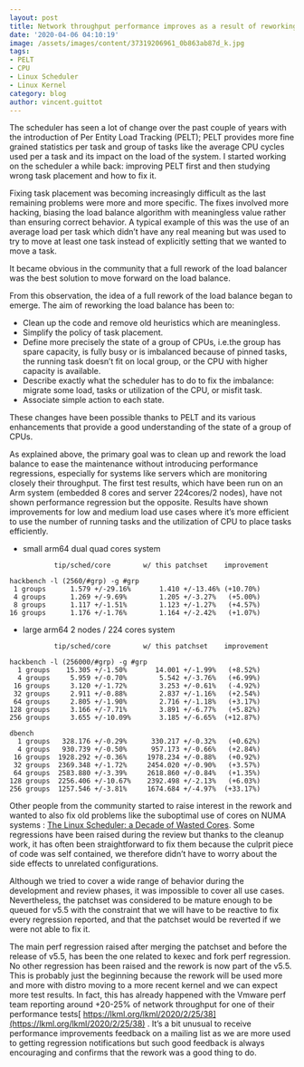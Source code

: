 ```yaml
---
layout: post
title: Network throughput performance improves as a result of reworking the load balance.
date: '2020-04-06 04:10:19'
image: /assets/images/content/37319206961_0b863ab87d_k.jpg
tags:
- PELT
- CPU
- Linux Scheduler
- Linux Kernel
category: blog
author: vincent.guittot
---
```


The scheduler has seen a lot of change over the past couple of years with the introduction of Per Entity Load Tracking (PELT); PELT provides more fine grained statistics per task and group of tasks like the average CPU cycles used per a task and its impact on the load of the system. I started working on the scheduler a while back: improving PELT first and then studying wrong task placement and how to fix it.

Fixing task placement was becoming increasingly difficult as the last remaining problems were more and more specific. The fixes involved more hacking, biasing the load balance algorithm with meaningless value rather than ensuring correct behavior. A typical example of this was the use of an average load per task which didn’t have any real meaning but was used to try to move at least one task instead of explicitly setting that we wanted to move a task.

It became obvious in the community that a full rework of the load balancer was the best solution to move forward on the load balance.

From this observation, the idea of a full rework of the load balance began to emerge. The aim of reworking the load balance has been to:

- Clean up the code and remove old heuristics which are meaningless.
- Simplify the policy of task placement.
- Define more precisely the state of a group of CPUs, i.e.the group has spare capacity, is fully busy or is imbalanced because of pinned tasks, the running task doesn’t fit on local group, or the CPU with higher capacity is available.
- Describe exactly what the scheduler has to do to fix the imbalance: migrate some load, tasks or utilization of the CPU, or misfit task.
- Associate simple action to each state.

These changes have been possible thanks to PELT and its various enhancements that provide a good understanding of the state of a group of CPUs.

As explained above, the primary goal was to clean up and rework the load balance to ease the maintenance without introducing performance regressions, especially for systems like servers which are monitoring closely their throughput. The first test results, which have been run on an Arm system (embedded 8 cores and server 224cores/2 nodes), have not shown performance regression but the opposite. Results have shown improvements for low and medium load use cases where it’s more efficient to use the number of running tasks and the utilization of CPU to place tasks efficiently.

- small arm64 dual quad cores system

```
           tip/sched/core        w/ this patchset    improvement

hackbench -l (2560/#grp) -g #grp
 1 groups      1.579 +/-29.16%       1.410 +/-13.46% (+10.70%)
 4 groups      1.269 +/-9.69%        1.205 +/-3.27%   (+5.00%)
 8 groups      1.117 +/-1.51%        1.123 +/-1.27%   (+4.57%)
16 groups      1.176 +/-1.76%        1.164 +/-2.42%   (+1.07%)

```

- large arm64 2 nodes / 224 cores system

```
           tip/sched/core        w/ this patchset    improvement

hackbench -l (256000/#grp) -g #grp
  1 groups    15.305 +/-1.50%       14.001 +/-1.99%   (+8.52%)
  4 groups     5.959 +/-0.70%        5.542 +/-3.76%   (+6.99%)
 16 groups     3.120 +/-1.72%        3.253 +/-0.61%   (-4.92%)
 32 groups     2.911 +/-0.88%        2.837 +/-1.16%   (+2.54%)
 64 groups     2.805 +/-1.90%        2.716 +/-1.18%   (+3.17%)
128 groups     3.166 +/-7.71%        3.891 +/-6.77%   (+5.82%)
256 groups     3.655 +/-10.09%       3.185 +/-6.65%  (+12.87%)

dbench
  1 groups   328.176 +/-0.29%      330.217 +/-0.32%   (+0.62%)
  4 groups   930.739 +/-0.50%      957.173 +/-0.66%   (+2.84%)
 16 groups  1928.292 +/-0.36%     1978.234 +/-0.88%   (+0.92%)
 32 groups  2369.348 +/-1.72%     2454.020 +/-0.90%   (+3.57%)
 64 groups  2583.880 +/-3.39%     2618.860 +/-0.84%   (+1.35%)
128 groups  2256.406 +/-10.67%    2392.498 +/-2.13%   (+6.03%)
256 groups  1257.546 +/-3.81%     1674.684 +/-4.97%  (+33.17%)

```

Other people from the community started to raise interest in the rework and wanted to also fix old problems like the suboptimal use of cores on NUMA systems : [The Linux Scheduler: a Decade of Wasted Cores](https://www.ece.ubc.ca/~sasha/papers/eurosys16-final29.pdf). Some regressions have been raised during the review but thanks to the cleanup work, it has often been straightforward to fix them because the culprit piece of code was self contained, we therefore didn’t have to worry about the side effects to unrelated configurations.

Although we tried to cover a wide range of behavior during the development and review phases, it was impossible to cover all use cases. Nevertheless, the patchset was considered to be mature enough to be queued for v5.5 with the constraint that we will have to be reactive to fix every regression reported, and that the patchset would be reverted if we were not able to fix it.

The main perf regression raised after merging the patchset and before the release of v5.5, has been the one related to kexec and fork perf regression. No other regression has been raised and the rework is now part of the v5.5. This is probably just the beginning because the rework will be used more and more with distro moving to a more recent kernel and we can expect more test results. In fact, this has already happened with the Vmware perf team reporting around +20-25% of network throughput for one of their performance tests[ https://lkml.org/lkml/2020/2/25/38](https://lkml.org/lkml/2020/2/25/38) . It’s a bit unusual to receive performance improvements feedback on a mailing list as we are more used to getting regression notifications but such good feedback is always encouraging and confirms that the rework was a good thing to do.
